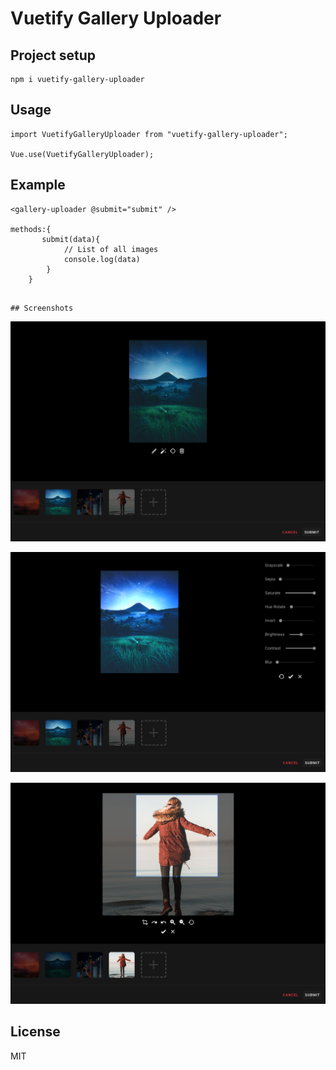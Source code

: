 # Vuetify Gallery Uploader

## Project setup
```
npm i vuetify-gallery-uploader
```
## Usage
```
import VuetifyGalleryUploader from "vuetify-gallery-uploader";

Vue.use(VuetifyGalleryUploader);
```

## Example
```
<gallery-uploader @submit="submit" />

methods:{
       submit(data){
            // List of all images
            console.log(data)
        }
    }

```
```

## Screenshots
```

![Show Case](https://github.com/osamaegy/vuetify-gallery-uploader/blob/origin/src/assets/showcase-1.png)

![Show Case](https://github.com/osamaegy/vuetify-gallery-uploader/blob/origin/src/assets/showcase-2.png)

![Show Case](https://github.com/osamaegy/vuetify-gallery-uploader/blob/origin/src/assets/showcase-3.png)

## License

MIT




